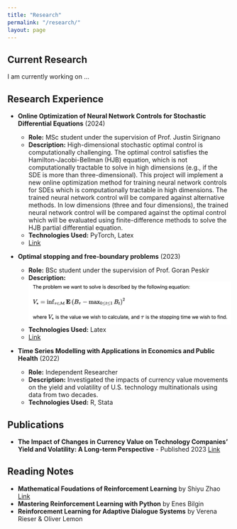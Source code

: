 ```yaml
---
title: "Research"
permalink: "/research/"
layout: page
---
```


## Current Research
I am currently working on ...

## Research Experience
- **Online Optimization of Neural Network Controls for Stochastic Differential Equations** (2024)
  - **Role:** MSc student under the supervision of Prof. Justin Sirignano
  - **Description:** High-dimensional stochastic optimal control is computationally challenging. The optimal control satisfies the Hamilton-Jacobi-Bellman (HJB) equation, which is not computationally tractable to solve in high dimensions (e.g., if the SDE is more than three-dimensional). This project will implement a new online optimization method for training neural network controls for SDEs which is computationally tractable in high dimensions. The trained neural network control will be compared against alternative methods. In low dimensions (three and four dimensions), the trained neural network control will be compared against the optimal control which will be evaluated using finite-difference methods to solve the HJB partial differential equation.
  - **Technologies Used:** PyTorch, Latex
  - [Link](University_of_Oxford_Dissertation.pdf)
    
- **Optimal stopping and free-boundary problems** (2023)
  - **Role:** BSc student under the supervision of Prof. Goran Peskir
  - **Description:**
    <img src="/display.jpeg" alt="Photo" style="width: 700px; height: auto;">
  - **Technologies Used:** Latex
  - [Link](Double_Project.pdf)
    
- **Time Series Modelling with Applications in Economics and Public Health** (2022)
  - **Role:** Independent Researcher
  - **Description:** Investigated the impacts of currency value movements on the yield and volatility of U.S. technology multinationals using data from two decades.
  - **Technologies Used:** R, Stata

## Publications
- **The Impact of Changes in Currency Value on Technology Companies’ Yield and Volatility: A Long-term Perspective** - Published 2023 [Link](https://www.researchgate.net/publication/374541926_The_Impact_of_Changes_in_Currency_Value_on_Technology_Companies'_Yield_and_Volatility_A_Long-Term_Perspective)

## Reading Notes
- **Mathematical Foudations of Reinforcement Learning** by Shiyu Zhao [Link]()
- **Mastering Reinforcement Learning with Python** by Enes Bilgin 
- **Reinforcement Learning for Adaptive Dialogue Systems** by Verena Rieser & Oliver Lemon 







